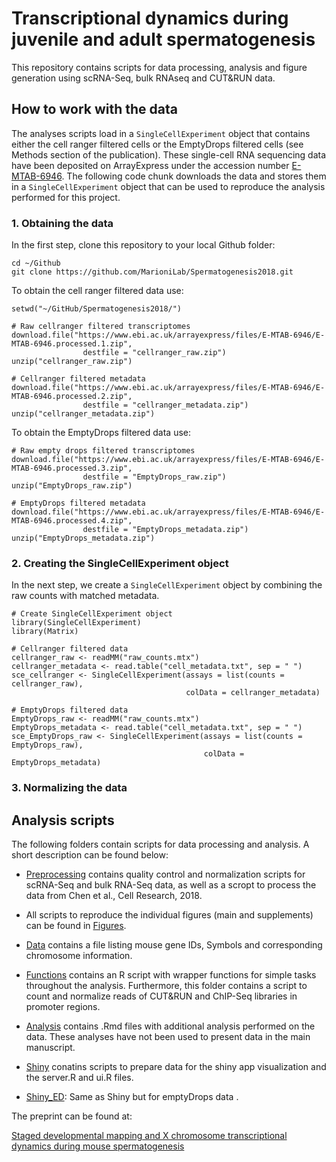 # Transcriptional dynamics during juvenile and adult spermatogenesis

This repository contains scripts for data processing, analysis and figure generation using scRNA-Seq, bulk RNAseq and CUT&RUN data.

## How to work with the data

The analyses scripts load in a `SingleCellExperiment` object that contains either the cell ranger filtered cells or the EmptyDrops filtered cells (see Methods section of the publication).
These single-cell RNA sequencing data have been deposited on ArrayExpress under the accession number [E-MTAB-6946](https://www.ebi.ac.uk/arrayexpress/experiments/E-MTAB-6946/).
The following code chunk downloads the data and stores them in a `SingleCellExperiment` object that can be used to reproduce the analysis performed for this project.

### 1. Obtaining the data

In the first step, clone this repository to your local Github folder:

```{bash}
cd ~/Github
git clone https://github.com/MarioniLab/Spermatogenesis2018.git
```

To obtain the cell ranger filtered data use:

```{r}
setwd("~/GitHub/Spermatogenesis2018/")

# Raw cellranger filtered transcriptomes
download.file("https://www.ebi.ac.uk/arrayexpress/files/E-MTAB-6946/E-MTAB-6946.processed.1.zip", 
                destfile = "cellranger_raw.zip")
unzip("cellranger_raw.zip")

# Cellranger filtered metadata
download.file("https://www.ebi.ac.uk/arrayexpress/files/E-MTAB-6946/E-MTAB-6946.processed.2.zip", 
                destfile = "cellranger_metadata.zip")
unzip("cellranger_metadata.zip")  
```

To obtain the EmptyDrops filtered data use:

```{r}
# Raw empty drops filtered transcriptomes
download.file("https://www.ebi.ac.uk/arrayexpress/files/E-MTAB-6946/E-MTAB-6946.processed.3.zip", 
                destfile = "EmptyDrops_raw.zip")
unzip("EmptyDrops_raw.zip")
               
# EmptyDrops filtered metadata
download.file("https://www.ebi.ac.uk/arrayexpress/files/E-MTAB-6946/E-MTAB-6946.processed.4.zip", 
                destfile = "EmptyDrops_metadata.zip")
unzip("EmptyDrops_metadata.zip")                
```

### 2. Creating the SingleCellExperiment object

In the next step, we create a `SingleCellExperiment` object by combining the raw counts with matched metadata.

```{r}
# Create SingleCellExperiment object
library(SingleCellExperiment)
library(Matrix)

# Cellranger filtered data
cellranger_raw <- readMM("raw_counts.mtx")
cellranger_metadata <- read.table("cell_metadata.txt", sep = " ")
sce_cellranger <- SingleCellExperiment(assays = list(counts = cellranger_raw), 
                                       colData = cellranger_metadata) 

# EmptyDrops filtered data
EmptyDrops_raw <- readMM("raw_counts.mtx")
EmptyDrops_metadata <- read.table("cell_metadata.txt", sep = " ")
sce_EmptyDrops_raw <- SingleCellExperiment(assays = list(counts = EmptyDrops_raw), 
                                           colData = EmptyDrops_metadata) 
```

### 3. Normalizing the data

## Analysis scripts

The following folders contain scripts for data processing and analysis. 
A short description can be found below:

* [Preprocessing](../master/Preprocessing/) contains quality control and normalization scripts for scRNA-Seq and bulk RNA-Seq data, as well as a scropt to process the data from Chen et al., Cell Research, 2018.
 
* All scripts to reproduce the individual figures (main and supplements) can be found in [Figures](../master/Figures).

* [Data](../master/Data) contains a file listing mouse gene IDs, Symbols and corresponding chromosome information.

* [Functions](../master/Functions) contains an R script with wrapper functions for simple tasks throughout the analysis. Furthermore, this folder contains a script to count and normalize reads of CUT&RUN and ChIP-Seq libraries in promoter regions.

* [Analysis](../master/Analysis) contains .Rmd files with additional analysis performed on the data. These analyses have not been used to present data in the main manuscript.

* [Shiny](../master/Shiny) conatins scripts to prepare data for the shiny app visualization and the server.R and ui.R files.

* [Shiny_ED](../master/Shiny_ED): Same as Shiny but for emptyDrops data .

The preprint can be found at:

[Staged developmental mapping and X chromosome transcriptional dynamics during mouse spermatogenesis](https://www.biorxiv.org/content/early/2018/06/20/350868)
